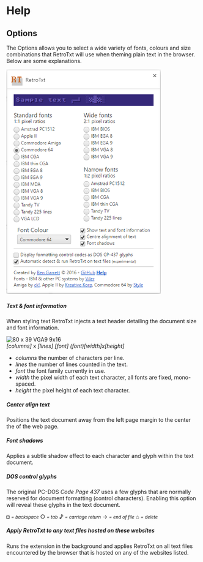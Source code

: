 # Help
## Options

The Options allows you to select a wide variety of fonts, colours and size combinations that RetroTxt will use when theming plain text in the browser. Below are some explanations.

![Options screen capture](../assets/options.png)

##### Text & font information

When styling text RetroTxt injects a text header detailing the document size and font information.

![80 x 39 VGA9 9x16](../assets/readme_header_example.png)<br>
_[columns]_ x _[lines]_ _[font]_ _(font)[width]x[height]_

* _columns_ the number of characters per line.
* _lines_ the number of lines counted in the text.
* _font_ the font family currently in use.
* _width_ the pixel width of each text character, all fonts are fixed, mono-spaced.
* _height_ the pixel height of each text character.

##### Center align text

Positions the text document away from the left page margin to the center the of the web page.

##### Font shadows

Applies a subtle shadow effect to each character and glyph within the text document.

##### DOS control glyphs

The original PC-DOS _Code Page 437_ uses a few glyphs that are normally reserved for document formatting (control characters). Enabling this option will reveal these glyphs in the text document.

◘ <small>_= backspace_</small>
○ <small>_= tab_</small>
♪ <small>_= carriage return_</small>
→ <small>_= end of file_</small>
⌂ <small>_= delete_</small>

##### Apply RetroTxt to any text files hosted on these websites

Runs the extension in the background and applies RetroTxt on all text files encountered by the browser that is hosted on any of the websites listed.
